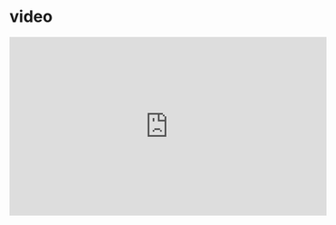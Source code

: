 # video

<iframe width="560" height="315" src="https://www.youtube.com/embed/D2fhyRffQEE" title="YouTube video player" frameborder="0" allow="accelerometer; autoplay; clipboard-write; encrypted-media; gyroscope; picture-in-picture" allowfullscreen></iframe>
